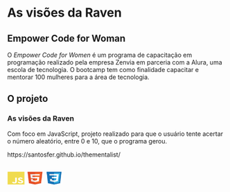 # As visões da Raven

<h2>Empower Code for Woman</h2>
<p>O <em>Empower Code for Women</em> é um programa de capacitação em programação realizado pela empresa Zenvia em parceria com a Alura, uma escola de tecnologia. O bootcamp tem como finalidade capacitar e mentorar 100 mulheres para a área de tecnologia.</p>

## <h2>O projeto</h2>
<h3>As visões da Raven</h3>
<p>Com foco em JavaScript, projeto realizado para que o usuário tente acertar o número aleatório, entre 0 e 10, que o programa gerou.</p>

<p>https://santosfer.github.io/thementalist/</p>

<div style="display: inline_block"><br>
<img align="center" alt="Fer-Js" height="30" width="40" src="https://raw.githubusercontent.com/devicons/devicon/master/icons/javascript/javascript-plain.svg">
<img align="center" alt="Fer-HTML" height="30" width="40" src="https://raw.githubusercontent.com/devicons/devicon/master/icons/html5/html5-original.svg">
<img align="center" alt="Fer-CSS" height="30" width="40" src="https://raw.githubusercontent.com/devicons/devicon/master/icons/css3/css3-original.svg">
</div>
